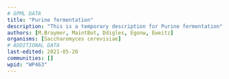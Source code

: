 ```yaml
---
# GPML DATA
title: "Purine fermentation"
description: "This is a temporary description for Purine fermentation"
authors: [M.Braymer, MaintBot, Ddigles, Egonw, Eweitz]
organisms: [Saccharomyces cerevisiae]
# ADDITIONAL DATA
last-edited: 2021-05-20
communities: []
wpid: "WP463"
---
```

